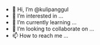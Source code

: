 - 👋 Hi, I’m @kulipanggul
- 👀 I’m interested in ...
- 🌱 I’m currently learning ...
- 💞️ I’m looking to collaborate on ...
- 📫 How to reach me ...

<!---
kulipanggul is a ✨ special ✨ repository because its `README.md` (this file) appears on your GitHub profile.
You can click the Preview link to take a look at your changes.
--->
